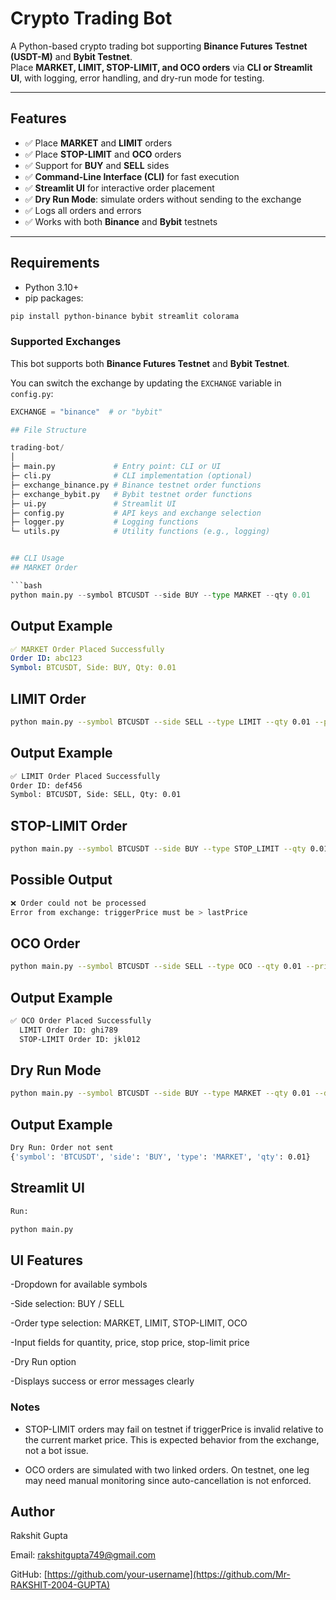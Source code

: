 # Crypto Trading Bot

A Python-based crypto trading bot supporting **Binance Futures Testnet (USDT-M)** and **Bybit Testnet**.  
Place **MARKET, LIMIT, STOP-LIMIT, and OCO orders** via **CLI or Streamlit UI**, with logging, error handling, and dry-run mode for testing.

---

## Features

- ✅ Place **MARKET** and **LIMIT** orders  
- ✅ Place **STOP-LIMIT** and **OCO** orders  
- ✅ Support for **BUY** and **SELL** sides  
- ✅ **Command-Line Interface (CLI)** for fast execution  
- ✅ **Streamlit UI** for interactive order placement  
- ✅ **Dry Run Mode**: simulate orders without sending to the exchange  
- ✅ Logs all orders and errors  
- ✅ Works with both **Binance** and **Bybit** testnets  

---

## Requirements

- Python 3.10+  
- pip packages:

```bash
pip install python-binance bybit streamlit colorama

```
### Supported Exchanges

This bot supports both **Binance Futures Testnet** and **Bybit Testnet**.  

You can switch the exchange by updating the `EXCHANGE` variable in `config.py`:

```python
EXCHANGE = "binance"  # or "bybit"

## File Structure

trading-bot/
│
├─ main.py             # Entry point: CLI or UI
├─ cli.py              # CLI implementation (optional)
├─ exchange_binance.py # Binance testnet order functions
├─ exchange_bybit.py   # Bybit testnet order functions
├─ ui.py               # Streamlit UI
├─ config.py           # API keys and exchange selection
├─ logger.py           # Logging functions
└─ utils.py            # Utility functions (e.g., logging)


## CLI Usage
## MARKET Order

```bash
python main.py --symbol BTCUSDT --side BUY --type MARKET --qty 0.01
```
## Output Example
```yaml
✅ MARKET Order Placed Successfully
Order ID: abc123
Symbol: BTCUSDT, Side: BUY, Qty: 0.01
```

## LIMIT Order
```bash
python main.py --symbol BTCUSDT --side SELL --type LIMIT --qty 0.01 --price 32000
```


## Output Example
```bash
✅ LIMIT Order Placed Successfully
Order ID: def456
Symbol: BTCUSDT, Side: SELL, Qty: 0.01
```

## STOP-LIMIT Order
```bash
python main.py --symbol BTCUSDT --side BUY --type STOP_LIMIT --qty 0.01 --price 31550 --stop_price 31500
```

## Possible Output
```bash
❌ Order could not be processed
Error from exchange: triggerPrice must be > lastPrice
```
## OCO Order
```bash
python main.py --symbol BTCUSDT --side SELL --type OCO --qty 0.01 --price 32000 --stop_price 29000 --stop_limit_price 28500
```

## Output Example
```bash
✅ OCO Order Placed Successfully
  LIMIT Order ID: ghi789
  STOP-LIMIT Order ID: jkl012
```

## Dry Run Mode
```bash
python main.py --symbol BTCUSDT --side BUY --type MARKET --qty 0.01 --dry_run
```

## Output Example
```bash
Dry Run: Order not sent
{'symbol': 'BTCUSDT', 'side': 'BUY', 'type': 'MARKET', 'qty': 0.01}
```
## Streamlit UI
```bash
Run:

python main.py
```

## UI Features

-Dropdown for available symbols

-Side selection: BUY / SELL

-Order type selection: MARKET, LIMIT, STOP-LIMIT, OCO

-Input fields for quantity, price, stop price, stop-limit price

-Dry Run option

-Displays success or error messages clearly

### Notes

- STOP-LIMIT orders may fail on testnet if triggerPrice is invalid relative to the current market price. This is expected behavior from the exchange, not a bot issue.

- OCO orders are simulated with two linked orders. On testnet, one leg may need manual monitoring since auto-cancellation is not enforced.

## Author

Rakshit Gupta

Email: rakshitgupta749@gmail.com

GitHub: [https://github.com/your-username](https://github.com/Mr-RAKSHIT-2004-GUPTA)
